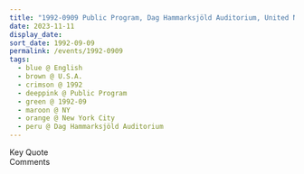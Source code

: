 ```yaml
---
title: "1992-0909 Public Program, Dag Hammarksjöld Auditorium, United Nations, 405 East 42nd Street, Manhattan, New York City, NY, U.S.A."
date: 2023-11-11
display_date: 
sort_date: 1992-09-09
permalink: /events/1992-0909
tags:
  - blue @ English
  - brown @ U.S.A.
  - crimson @ 1992
  - deeppink @ Public Program
  - green @ 1992-09
  - maroon @ NY
  - orange @ New York City
  - peru @ Dag Hammarksjöld Auditorium
---
```


<wave-list>
  <list-title color="green" width="75">Key Quote</list-title>
  <list-item color="BlanchedAlmond"  width="200"></list-item>
  <list-item color="Lavender"></list-item>
  <list-item color="BlanchedAlmond"></list-item>
</wave-list>

<br>

<wave-list>
  <list-title color="green" width="75">Comments</list-title>
  <list-item color="BlanchedAlmond"  width="200"></list-item>
  <list-item color="Lavender"></list-item>
  <list-item color="BlanchedAlmond"></list-item>
</wave-list>